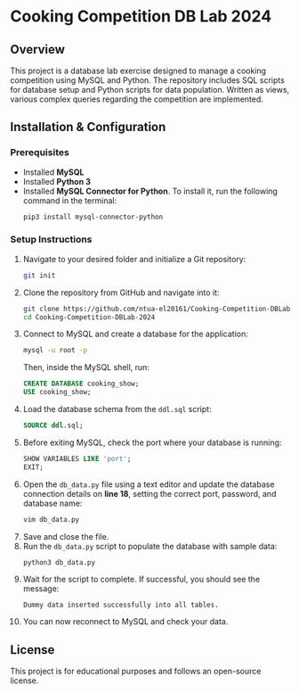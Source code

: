 # Cooking Competition DB Lab 2024

## Overview

This project is a database lab exercise designed to manage a cooking competition using MySQL and Python. The repository includes SQL scripts for database setup and Python scripts for data population. Written as views, various complex queries regarding the competition are implemented. 

## Installation & Configuration

### Prerequisites

- Installed **MySQL**
- Installed **Python 3**
- Installed **MySQL Connector for Python**. To install it, run the following command in the terminal:
  ```sh
  pip3 install mysql-connector-python
  ```

### Setup Instructions

1. Navigate to your desired folder and initialize a Git repository:
   ```sh
   git init
   ```
2. Clone the repository from GitHub and navigate into it:
   ```sh
   git clone https://github.com/ntua-el20161/Cooking-Competition-DBLab-2024.git
   cd Cooking-Competition-DBLab-2024
   ```
3. Connect to MySQL and create a database for the application:
   ```sh
   mysql -u root -p
   ```
   Then, inside the MySQL shell, run:
   ```sql
   CREATE DATABASE cooking_show;
   USE cooking_show;
   ```
4. Load the database schema from the `ddl.sql` script:
   ```sql
   SOURCE ddl.sql;
   ```
5. Before exiting MySQL, check the port where your database is running:
   ```sql
   SHOW VARIABLES LIKE 'port';
   EXIT;
   ```
6. Open the `db_data.py` file using a text editor and update the database connection details on **line 18**, setting the correct port, password, and database name:
   ```sh
   vim db_data.py
   ```
7. Save and close the file.
8. Run the `db_data.py` script to populate the database with sample data:
   ```sh
   python3 db_data.py
   ```
9. Wait for the script to complete. If successful, you should see the message:
   ```
   Dummy data inserted successfully into all tables.
   ```
10. You can now reconnect to MySQL and check your data.

## License

This project is for educational purposes and follows an open-source license.

